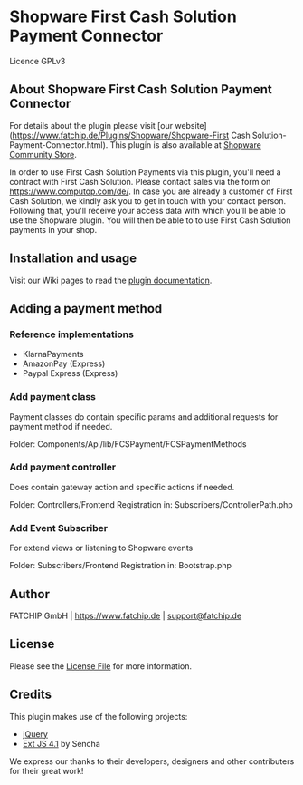 # Shopware First Cash Solution Payment Connector


Licence GPLv3

## About Shopware First Cash Solution Payment Connector
For details about the plugin please visit [our website](https://www.fatchip.de/Plugins/Shopware/Shopware-First Cash Solution-Payment-Connector.html).
This plugin is also available at [Shopware Community Store](https://store.shopware.com/fatch19156119985f/shopware-firstcash-payment-connector.html).

In order to use First Cash Solution Payments via this plugin, you'll need a contract with First Cash Solution. Please contact sales via the form on https://www.computop.com/de/. In case you are already a customer of First Cash Solution, we kindly ask you to get in touch with your contact person. Following that, you'll receive your access data with which you'll be able to use the Shopware plugin. You will then be able to to use First Cash Solution payments in your shop.


## Installation and usage
Visit our Wiki pages to read the [plugin documentation](https://wiki.fatchip.de/public/shopware-fatchipfcspayment).

## Adding a payment method
### Reference implementations
* KlarnaPayments
* AmazonPay (Express)
* Paypal Express (Express)

### Add payment class
Payment classes do contain specific params and additional requests for payment method if needed.

Folder: Components/Api/lib/FCSPayment/FCSPaymentMethods

### Add payment controller
Does contain gateway action and specific actions if needed.

Folder: Controllers/Frontend
Registration in: Subscribers/ControllerPath.php

### Add Event Subscriber
For extend views or listening to Shopware events

Folder: Subscribers/Frontend
Registration in: Bootstrap.php

## Author
FATCHIP GmbH | https://www.fatchip.de | support@fatchip.de 

## License
Please see the [License File](LICENSE.md) for more information.

## Credits
This plugin makes use of the following projects:

* [jQuery](https://js.foundation)
* [Ext JS 4.1](http://cdn.sencha.com/ext/gpl/4.1.1/) by Sencha


We express our thanks to their developers, designers and other contributers for their great work!
